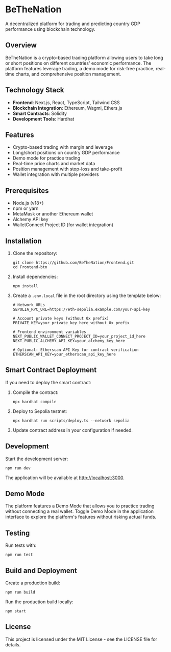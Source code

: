 # BeTheNation

A decentralized platform for trading and predicting country GDP performance using blockchain technology.

## Overview

BeTheNation is a crypto-based trading platform allowing users to take long or short positions on different countries' economic performance. The platform features leverage trading, a demo mode for risk-free practice, real-time charts, and comprehensive position management.

## Technology Stack

- **Frontend**: Next.js, React, TypeScript, Tailwind CSS
- **Blockchain Integration**: Ethereum, Wagmi, Ethers.js
- **Smart Contracts**: Solidity
- **Development Tools**: Hardhat

## Features

- Crypto-based trading with margin and leverage
- Long/short positions on country GDP performance
- Demo mode for practice trading
- Real-time price charts and market data
- Position management with stop-loss and take-profit
- Wallet integration with multiple providers

## Prerequisites

- Node.js (v18+)
- npm or yarn
- MetaMask or another Ethereum wallet
- Alchemy API key
- WalletConnect Project ID (for wallet integration)

## Installation

1. Clone the repository:

   ```
   git clone https://github.com/BeTheNation/Frontend.git
   cd Frontend-btn
   ```

2. Install dependencies:

   ```
   npm install
   ```

3. Create a `.env.local` file in the root directory using the template below:

   ```
   # Network URLs
   SEPOLIA_RPC_URL=https://eth-sepolia.example.com/your-api-key

   # Account private keys (without 0x prefix)
   PRIVATE_KEY=your_private_key_here_without_0x_prefix

   # Frontend environment variables
   NEXT_PUBLIC_WALLET_CONNECT_PROJECT_ID=your_project_id_here
   NEXT_PUBLIC_ALCHEMY_API_KEY=your_alchemy_key_here

   # Optional: Etherscan API Key for contract verification
   ETHERSCAN_API_KEY=your_etherscan_api_key_here
   ```

## Smart Contract Deployment

If you need to deploy the smart contract:

1. Compile the contract:

   ```
   npx hardhat compile
   ```

2. Deploy to Sepolia testnet:

   ```
   npx hardhat run scripts/deploy.ts --network sepolia
   ```

3. Update contract address in your configuration if needed.

## Development

Start the development server:

```
npm run dev
```

The application will be available at [http://localhost:3000](http://localhost:3000).

## Demo Mode

The platform features a Demo Mode that allows you to practice trading without connecting a real wallet. Toggle Demo Mode in the application interface to explore the platform's features without risking actual funds.

## Testing

Run tests with:

```
npm run test
```

## Build and Deployment

Create a production build:

```
npm run build
```

Run the production build locally:

```
npm start
```

## License

This project is licensed under the MIT License - see the LICENSE file for details.

